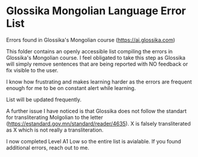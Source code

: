# Glossika Mongolian Language Error List
Errors found in Glossika's Mongolian course (https://ai.glossika.com)

This folder contains an openly accessible list compiling the errors in Glossika's Mongolian course. 
I feel obligated to take this step as Glossika will simply remove sentences that are being reported with NO feedback or fix visible to the user.

I know how frustrating and makes learning harder as the errors are frequent enough for me to be on constant alert while learning. 

List will be updated frequently.

A further issue I have noticed is that Glossika does not follow the standart for transliterating Molgolian to the letter (https://estandard.gov.mn/standard/reader/4635). Х is falsely transliterated as X which is not really a transliteration.

I now completed Level A1 Low so the entire list is avialable. If you found additional errors, reach out to me.
